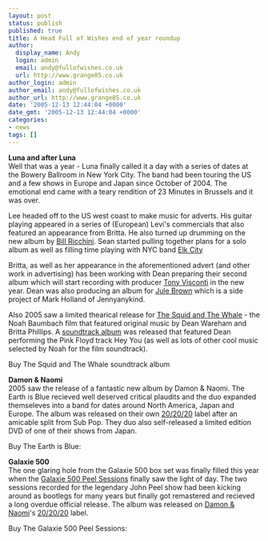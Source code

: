 ```yaml
---
layout: post
status: publish
published: true
title: A Head Full of Wishes end of year roundup
author:
  display_name: Andy
  login: admin
  email: andy@fullofwishes.co.uk
  url: http://www.grange85.co.uk
author_login: admin
author_email: andy@fullofwishes.co.uk
author_url: http://www.grange85.co.uk
date: '2005-12-13 12:44:04 +0000'
date_gmt: '2005-12-13 12:44:04 +0000'
categories:
- news
tags: []
---
```

<p><b>Luna and after Luna</b><br />Well that was a year - Luna finally called it a day with a series of dates at the Bowery Ballroom in New York City. The band had been touring the US and a few shows in Europe and Japan since October of 2004. The emotional end came with a teary rendition of 23 Minutes in Brussels and it was over.</p>
<p>Lee headed off to the US west coast to make music for adverts. His guitar playing appeared in a series of (European) <span class="removed_link" title="http://eu.levi.com/index.jsp?lang=en&amp;region=uk">Levi's commercials</span> that also featured an appearance from Britta. He also turned up drumming on the new album by <a href="http://www.billricchini.com/">Bill Ricchini</a>. Sean started pulling together plans for a solo album as well as filling time playing with NYC band <a href="http://www.elkcity.net/">Elk City</a></p>
<p>Britta, as well as her appearance in the aforementioned advert (and other work in advertising) has been working with Dean preparing their second album which will start recording with producer <a href="http://www.tonyvisconti.com/">Tony Visconti</a> in the new year. Dean was also producing an album for <a href="http://www.myspace.com/julebrown">Jule Brown</a> which is a side project of Mark Holland of Jennyanykind.</p>
<p>Also 2005 saw a limited thearical release for <a href="http://www.imdb.com/title/tt0367089/combined">The Squid and The Whale</a> - the Noah Baumbach film that featured original music by Dean Wareham and Britta Phillips. A <a href="http://www.amazon.com/exec/obidos/ASIN/B000AP2ZP8/aheadfullofwi-20">soundtrack album</a> was released that featured Dean performing the Pink Floyd track Hey You (as well as lots of other cool music selected by Noah for the film soundtrack).</p>
<p>Buy The Squid and The Whale soundtrack album<br/><a href="http://www.amazon.com/exec/obidos/ASIN/B000AP2ZP8/aheadfullofwi-20"></a><a href="http://www.amazon.co.uk/exec/obidos/ASIN/B000AP2ZP8/aheadfullofwi-21"></a></p>
<p><b>Damon &amp; Naomi</b><br />2005 saw the release of a fantastic new album by Damon &amp; Naomi. The Earth is Blue recieved well deserved critical plaudits and the duo expanded themseleves into a band for dates around North America, Japan and Europe. The album was released on their own <a href="http://www.20-20-20.com/">20/20/20</a> label after an amicable split from Sub Pop. They duo also self-released a limited edition DVD of one of their shows from Japan.</p>
<p>Buy The Earth is Blue:<br/><a href="http://www.amazon.com/exec/obidos/ASIN/B00078XGMO/aheadfullofwi-20"></a><a href="http://www.amazon.co.uk/exec/obidos/ASIN/B00078XGMO/aheadfullofwi-21"></a></p>
<p><b>Galaxie 500</b><br />The one glaring hole from the Galaxie 500 box set was finally filled this year when the <a href="http://www.amazon.com/exec/obidos/ASIN/B000BOH93Q/aheadfullofwi-20">Galaxie 500 Peel Sessions</a> finally saw the light of day. The two sessions recorded for the legendary John Peel show had been kicking around as bootlegs for many years but finally got remastered and recieved a long overdue official release. The album was released on <a href="http://www.damonandnaomi.com">Damon &amp; Naomi</a>'s <a href="http://www.20-20-20.com/">20/20/20</a> label.</p>
<p>Buy The Galaxie 500 Peel Sessions:<br/><a href="http://www.amazon.com/exec/obidos/ASIN/B000BOH93Q/aheadfullofwi-20"></a><a href="http://www.amazon.co.uk/exec/obidos/ASIN/B000BOH93Q/aheadfullofwi-21"></a></p>
